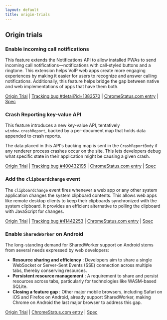 ```yaml
---
layout: default
title: origin-trials
---
```


## Origin trials

### Enable incoming call notifications

This feature extends the Notifications API to allow installed PWAs to send incoming call notifications—notifications with call-styled buttons and a ringtone. This extension helps VoIP web apps create more engaging experiences by making it easier for users to recognize and answer calling notifications. Additionally, this feature helps bridge the gap between native and web implementations of apps that have them both.

[Origin Trial](https://developer.chrome.com/origintrials/#/register_trial/2876111312029483009) | [Tracking bug #detail?id=1383570](https://issues.chromium.org/issues/detail?id=1383570) | [ChromeStatus.com entry](https://chromestatus.com/feature/5110990717321216) | [Spec](https://notifications.spec.whatwg.org)

### Crash Reporting key-value API

This feature introduces a new key-value API, tentatively `window.crashReport`, backed by a per-document map that holds data appended to crash reports.

The data placed in this API's backing map is sent in the `CrashReportBody` if any renderer process crashes occur on the site. This lets developers debug what specific state in their application might be causing a given crash.

[Origin Trial](https://developer.chrome.com/origintrials/#/register_trial/1304355042077179905) | [Tracking bug #400432195](https://issues.chromium.org/issues/400432195) | [ChromeStatus.com entry](https://chromestatus.com/feature/6228675846209536) | [Spec](https://github.com/WICG/crash-reporting/pull/37)

### Add the `clipboardchange` event

The `clipboardchange` event fires whenever a web app or any other system application changes the system clipboard contents. This allows web apps like remote desktop clients to keep their clipboards synchronized with the system clipboard. It provides an efficient alternative to polling the clipboard with JavaScript for changes.

[Origin Trial](https://developer.chrome.com/origintrials/#/register_trial/137922738588221441) | [Tracking bug #41442253](https://issues.chromium.org/issues/41442253) | [ChromeStatus.com entry](https://chromestatus.com/feature/5085102657503232) | [Spec](https://github.com/w3c/clipboard-apis/pull/239)

### Enable `SharedWorker` on Android

The long-standing demand for SharedWorker support on Android stems from several needs expressed by web developers:

  * **Resource sharing and efficiency** : Developers aim to share a single WebSocket or Server-Sent Events (SSE) connection across multiple tabs, thereby conserving resources.
  * **Persistent resource management** : A requirement to share and persist resources across tabs, particularly for technologies like WASM-based SQLite.
  * **Closing a feature gap** : Other major mobile browsers, including Safari on iOS and Firefox on Android, already support SharedWorker, making Chrome on Android the last major browser to address this gap.

[Origin Trial](https://developer.chrome.com/origintrials/#/register_trial/4101090410674257921) | [ChromeStatus.com entry](https://chromestatus.com/feature/6265472244514816) | [Spec](https://html.spec.whatwg.org/multipage/workers.html#shared-workers-and-the-sharedworker-interface)
